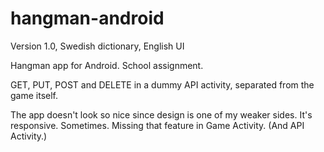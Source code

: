 # hangman-android

Version 1.0, Swedish dictionary, English UI

Hangman app for Android. School assignment.

GET, PUT, POST and DELETE in a dummy API activity, separated from the game itself.

The app doesn't look so nice since design is one of my weaker sides.
It's responsive. Sometimes. Missing that feature in Game Activity. (And API Activity.)
